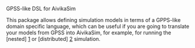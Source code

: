GPSS-like DSL for AivikaSim

This package allows defining simulation models in terms of a GPPS-like
domain specific language, which can be useful if you are going to
translate your models from GPSS into AivikaSim, for example,
for running the [nested] [1] or [distributed] [2] simulation.

[1]: http://www.aivikasoft.com/aivikasim/aivikasim-branches "aivika-branches"
[2]: http://www.aivikasoft.com/aivikasim/aivikasim-distributed "aivika-distributed"
